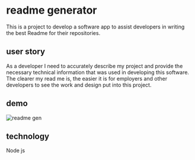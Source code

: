 # readme generator

This is a project to develop a software app to assist developers in writing the best 
Readme for their repositories.

## user story

As a developer I need to accurately describe my project and provide the necessary 
technical information that was used in developing this software.  The clearer my 
read me is, the easier it is for employers and other developers to see the work and 
design put into this project.

## demo

![readme gen](https://user-images.githubusercontent.com/70453836/115095626-ef0e5b80-9eef-11eb-9194-73d1f748a110.gif)

## technology

Node js
